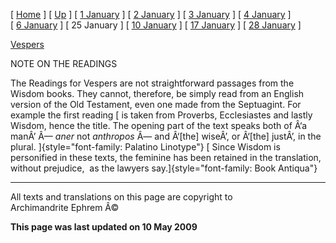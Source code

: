 \[ [Home](index.md) \] \[ [Up](jan-int.md) \]
\[ [1 January](1january.md) \] \[ [2 January](jan02.md) \]
\[ [3 January](3_january.md) \] \[ [4 January](4_january.md) \]
\[ [6 January](6january.md) \] \[ 25 January \]
\[ [10 January](10_january.md) \] \[ [17 January](17%20January.md) \]
\[ [28 January](28_january.md) \]

[Vespers](vespers1.md)

NOTE ON THE READINGS

The Readings for Vespers are not straightforward passages from the
Wisdom books. They cannot, therefore, be simply read from an English
version of the Old Testament, even one made from the Septuagint. For
example the first reading [ is taken from Proverbs, Ecclesiastes and
lastly Wisdom, hence the title. The opening part of the text speaks both
of Â‘a manÂ’ Â— *aner* not *anthropos* Â— and Â‘\[the\] wiseÂ’, or
Â‘\[the\] justÂ’, in the plural.
]{style="font-family: Palatino Linotype"} [ Since Wisdom is personified
in these texts, the feminine has been retained in the translation,
without prejudice,  as the lawyers
say.]{style="font-family: Book Antiqua"}

------------------------------------------------------------------------

All texts and translations on this page are copyright to\
Archimandrite Ephrem Â©

**This page was last updated on 10 May 2009**
